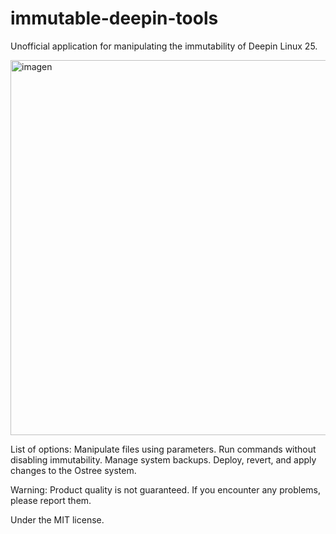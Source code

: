 # immutable-deepin-tools
Unofficial application for manipulating the immutability of Deepin Linux 25.

<img width="1053" height="600" alt="imagen" src="https://github.com/user-attachments/assets/9cb90a0e-1cc3-474a-a6b5-1a16702ac6e9" />

List of options:
Manipulate files using parameters.
Run commands without disabling immutability.
Manage system backups.
Deploy, revert, and apply changes to the Ostree system.

Warning: Product quality is not guaranteed. If you encounter any problems, please report them.

Under the MIT license.
